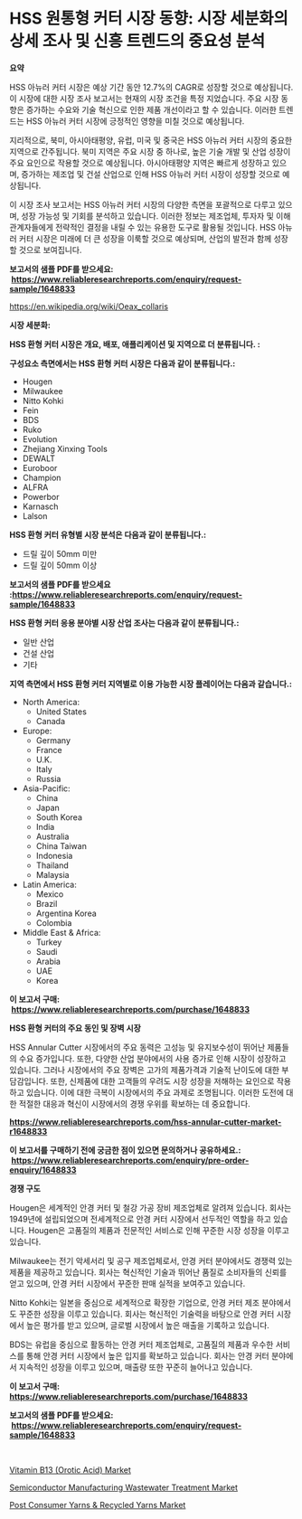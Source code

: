 <p><h1>HSS 원통형 커터 시장 동향: 시장 세분화의 상세 조사 및 신흥 트렌드의 중요성 분석</h1></p><p><strong>요약</strong></p>
<p><p>HSS 아뉴러 커터 시장은 예상 기간 동안 12.7%의 CAGR로 성장할 것으로 예상됩니다. 이 시장에 대한 시장 조사 보고서는 현재의 시장 조건을 특정 지었습니다. 주요 시장 동향은 증가하는 수요와 기술 혁신으로 인한 제품 개선이라고 할 수 있습니다. 이러한 트렌드는 HSS 아뉴러 커터 시장에 긍정적인 영향을 미칠 것으로 예상됩니다.</p><p>지리적으로, 북미, 아시아태평양, 유럽, 미국 및 중국은 HSS 아뉴러 커터 시장의 중요한 지역으로 간주됩니다. 북미 지역은 주요 시장 중 하나로, 높은 기술 개발 및 산업 성장이 주요 요인으로 작용할 것으로 예상됩니다. 아시아태평양 지역은 빠르게 성장하고 있으며, 증가하는 제조업 및 건설 산업으로 인해 HSS 아뉴러 커터 시장이 성장할 것으로 예상됩니다.</p><p>이 시장 조사 보고서는 HSS 아뉴러 커터 시장의 다양한 측면을 포괄적으로 다루고 있으며, 성장 가능성 및 기회를 분석하고 있습니다. 이러한 정보는 제조업체, 투자자 및 이해관계자들에게 전략적인 결정을 내릴 수 있는 유용한 도구로 활용될 것입니다. HSS 아뉴러 커터 시장은 미래에 더 큰 성장을 이룩할 것으로 예상되며, 산업의 발전과 함께 성장할 것으로 보여집니다.</p></p>
<p><strong>보고서의 샘플 PDF를 받으세요: &nbsp;<a href="https://www.reliableresearchreports.com/enquiry/request-sample/1648833">https://www.reliableresearchreports.com/enquiry/request-sample/1648833</a></strong></p>
<p><a href="https://en.wikipedia.org/wiki/Oeax_collaris">https://en.wikipedia.org/wiki/Oeax_collaris</a></p>
<p><strong>시장 세분화:</strong></p>
<p><strong> HSS 환형 커터 시장은 개요, 배포, 애플리케이션 및 지역으로 더 분류됩니다. :</strong></p>
<p><strong>구성요소 측면에서는 HSS 환형 커터 시장은 다음과 같이 분류됩니다.:</strong></p>
<p><ul><li>Hougen</li><li>Milwaukee</li><li>Nitto Kohki</li><li>Fein</li><li>BDS</li><li>Ruko</li><li>Evolution</li><li>Zhejiang Xinxing Tools</li><li>DEWALT</li><li>Euroboor</li><li>Champion</li><li>ALFRA</li><li>Powerbor</li><li>Karnasch</li><li>Lalson</li></ul></p>
<p><strong> HSS 환형 커터 유형별 시장 분석은 다음과 같이 분류됩니다.:</strong></p>
<p><ul><li>드릴 깊이 50mm 미만</li><li>드릴 깊이 50mm 이상</li></ul></p>
<p><strong>보고서의 샘플 PDF를 받으세요 :<a href="https://www.reliableresearchreports.com/enquiry/request-sample/1648833">https://www.reliableresearchreports.com/enquiry/request-sample/1648833</a></strong></p>
<p><strong> HSS 환형 커터 응용 분야별 시장 산업 조사는 다음과 같이 분류됩니다.:</strong></p>
<p><ul><li>일반 산업</li><li>건설 산업</li><li>기타</li></ul></p>
<p><strong>지역 측면에서 HSS 환형 커터 지역별로 이용 가능한 시장 플레이어는 다음과 같습니다.:</strong></p>
<p><ul>
    <li>
        North America:
        <ul>
            <li>United States</li>
            <li>Canada</li>
        </ul>
    </li>
    <li>
        Europe:
        <ul>
            <li>Germany</li>
            <li>France</li>
            <li>U.K.</li>
            <li>Italy</li>
            <li>Russia</li>
        </ul>
    </li>
    <li>
        Asia-Pacific:
        <ul>
            <li>China</li>
            <li>Japan</li>
            <li>South Korea</li>
            <li>India</li>
            <li>Australia</li>
            <li>China Taiwan</li>
            <li>Indonesia</li>
            <li>Thailand</li>
            <li>Malaysia</li>
        </ul>
    </li>
    <li>
        Latin America:
        <ul>
            <li>Mexico</li>
            <li>Brazil</li>
            <li>Argentina Korea</li>
            <li>Colombia</li>
        </ul>
    </li>
    <li>
        Middle East & Africa:
        <ul>
            <li>Turkey</li>
            <li>Saudi</li>
            <li>Arabia</li>
            <li>UAE</li>
            <li>Korea</li>
        </ul>
    </li>
    </ul></p>
<p><strong>이 보고서 구매: &nbsp;<a href="https://www.reliableresearchreports.com/purchase/1648833">https://www.reliableresearchreports.com/purchase/1648833</a></strong></p>
<p><strong>HSS 환형 커터의 주요 동인 및 장벽 시장</strong></p>
<p><p>HSS Annular Cutter 시장에서의 주요 동력은 고성능 및 유지보수성이 뛰어난 제품들의 수요 증가입니다. 또한, 다양한 산업 분야에서의 사용 증가로 인해 시장이 성장하고 있습니다. 그러나 시장에서의 주요 장벽은 고가의 제품가격과 기술적 난이도에 대한 부담감입니다. 또한, 신제품에 대한 고객들의 우려도 시장 성장을 저해하는 요인으로 작용하고 있습니다. 이에 대한 극복이 시장에서의 주요 과제로 조명됩니다. 이러한 도전에 대한 적절한 대응과 혁신이 시장에서의 경쟁 우위를 확보하는 데 중요합니다.</p></p>
<p><strong><a href="https://www.reliableresearchreports.com/hss-annular-cutter-market-r1648833">https://www.reliableresearchreports.com/hss-annular-cutter-market-r1648833</a></strong></p>
<p><strong>이 보고서를 구매하기 전에 궁금한 점이 있으면 문의하거나 공유하세요.: &nbsp;<a href="https://www.reliableresearchreports.com/enquiry/pre-order-enquiry/1648833">https://www.reliableresearchreports.com/enquiry/pre-order-enquiry/1648833</a></strong></p>
<p><strong>경쟁 구도</strong></p>
<p><p>Hougen은 세계적인 안경 커터 및 철강 가공 장비 제조업체로 알려져 있습니다. 회사는 1949년에 설립되었으며 전세계적으로 안경 커터 시장에서 선두적인 역할을 하고 있습니다. Hougen은 고품질의 제품과 전문적인 서비스로 인해 꾸준한 시장 성장을 이루고 있습니다.</p><p>Milwaukee는 전기 악세서리 및 공구 제조업체로서, 안경 커터 분야에서도 경쟁력 있는 제품을 제공하고 있습니다. 회사는 혁신적인 기술과 뛰어난 품질로 소비자들의 신뢰를 얻고 있으며, 안경 커터 시장에서 꾸준한 판매 실적을 보여주고 있습니다.</p><p>Nitto Kohki는 일본을 중심으로 세계적으로 확장한 기업으로, 안경 커터 제조 분야에서도 꾸준한 성장을 이루고 있습니다. 회사는 혁신적인 기술력을 바탕으로 안경 커터 시장에서 높은 평가를 받고 있으며, 글로벌 시장에서 높은 매출을 기록하고 있습니다.</p><p>BDS는 유럽을 중심으로 활동하는 안경 커터 제조업체로, 고품질의 제품과 우수한 서비스를 통해 안경 커터 시장에서 높은 입지를 확보하고 있습니다. 회사는 안경 커터 분야에서 지속적인 성장을 이루고 있으며, 매출량 또한 꾸준히 늘어나고 있습니다.</p></p>
<p><strong>이 보고서 구매: &nbsp; <a href="https://www.reliableresearchreports.com/purchase/1648833">https://www.reliableresearchreports.com/purchase/1648833</a></strong></p>
<p><strong>보고서의 샘플 PDF를 받으세요: &nbsp;<a href="https://www.reliableresearchreports.com/enquiry/request-sample/1648833">https://www.reliableresearchreports.com/enquiry/request-sample/1648833</a></strong><strong></strong></p>
<p>&nbsp;</p>
<p><p><a href="https://github.com/mancsybtousav/Market-Research-Report-List-3/blob/main/vitamin-b13-orotic-acid-market.md">Vitamin B13 (Orotic Acid) Market</a></p><p><a href="https://issuu.com/reportprime-2/docs/semiconductor-manufacturing-wastewater-treatment-m">Semiconductor Manufacturing Wastewater Treatment Market</a></p><p><a href="https://github.com/maudAbbott7/Market-Research-Report-List-2/blob/main/post-consumer-yarns-recycled-yarns-market.md">Post Consumer Yarns & Recycled Yarns Market</a></p></p>